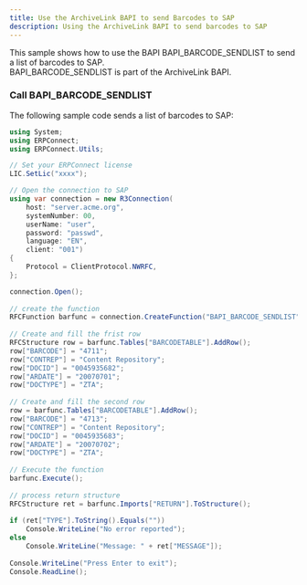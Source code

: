 ```yaml
---
title: Use the ArchiveLink BAPI to send Barcodes to SAP
description: Using the ArchiveLink BAPI to send barcodes to SAP
---
```


This sample shows how to use the BAPI BAPI_BARCODE_SENDLIST to send a list of barcodes to SAP. <br>
BAPI_BARCODE_SENDLIST is part of the ArchiveLink BAPI.

### Call BAPI_BARCODE_SENDLIST
The following sample code sends a list of barcodes to SAP:

```csharp linenums="1" title="BAPI_BARCODE_SENDLIST"
using System;
using ERPConnect;
using ERPConnect.Utils;

// Set your ERPConnect license
LIC.SetLic("xxxx");

// Open the connection to SAP
using var connection = new R3Connection(
    host: "server.acme.org",
    systemNumber: 00,
    userName: "user",
    password: "passwd",
    language: "EN",
    client: "001")
{
    Protocol = ClientProtocol.NWRFC,
};

connection.Open();
  
// create the function
RFCFunction barfunc = connection.CreateFunction("BAPI_BARCODE_SENDLIST");
  
// Create and fill the frist row
RFCStructure row = barfunc.Tables["BARCODETABLE"].AddRow();
row["BARCODE"] = "4711"; 
row["CONTREP"] = "Content Repository"; 
row["DOCID"] = "0045935682"; 
row["ARDATE"] = "20070701"; 
row["DOCTYPE"] = "ZTA";
  
// Create and fill the second row
row = barfunc.Tables["BARCODETABLE"].AddRow();
row["BARCODE"] = "4713";
row["CONTREP"] = "Content Repository";
row["DOCID"] = "0045935683";
row["ARDATE"] = "20070702";
row["DOCTYPE"] = "ZTA"; 
  
// Execute the function
barfunc.Execute();
  
// process return structure
RFCStructure ret = barfunc.Imports["RETURN"].ToStructure();
  
if (ret["TYPE"].ToString().Equals(""))
    Console.WriteLine("No error reported");
else
    Console.WriteLine("Message: " + ret["MESSAGE"]);
  
Console.WriteLine("Press Enter to exit");
Console.ReadLine();
```
